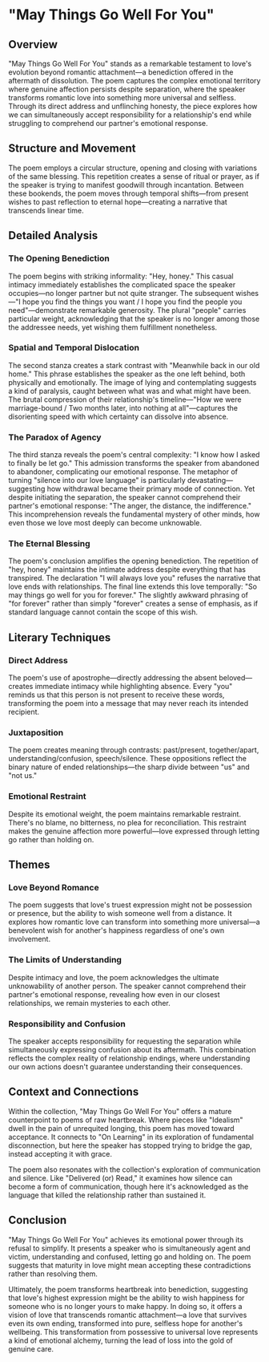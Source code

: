 # "May Things Go Well For You"

## Overview

"May Things Go Well For You" stands as a remarkable testament to love's evolution beyond romantic attachment—a benediction offered in the aftermath of dissolution. The poem captures the complex emotional territory where genuine affection persists despite separation, where the speaker transforms romantic love into something more universal and selfless. Through its direct address and unflinching honesty, the piece explores how we can simultaneously accept responsibility for a relationship's end while struggling to comprehend our partner's emotional response.

## Structure and Movement

The poem employs a circular structure, opening and closing with variations of the same blessing. This repetition creates a sense of ritual or prayer, as if the speaker is trying to manifest goodwill through incantation. Between these bookends, the poem moves through temporal shifts—from present wishes to past reflection to eternal hope—creating a narrative that transcends linear time.

## Detailed Analysis

### The Opening Benediction

The poem begins with striking informality: "Hey, honey." This casual intimacy immediately establishes the complicated space the speaker occupies—no longer partner but not quite stranger. The subsequent wishes—"I hope you find the things you want / I hope you find the people you need"—demonstrate remarkable generosity. The plural "people" carries particular weight, acknowledging that the speaker is no longer among those the addressee needs, yet wishing them fulfillment nonetheless.

### Spatial and Temporal Dislocation

The second stanza creates a stark contrast with "Meanwhile back in our old home." This phrase establishes the speaker as the one left behind, both physically and emotionally. The image of lying and contemplating suggests a kind of paralysis, caught between what was and what might have been. The brutal compression of their relationship's timeline—"How we were marriage-bound / Two months later, into nothing at all"—captures the disorienting speed with which certainty can dissolve into absence.

### The Paradox of Agency

The third stanza reveals the poem's central complexity: "I know how I asked to finally be let go." This admission transforms the speaker from abandoned to abandoner, complicating our emotional response. The metaphor of turning "silence into our love language" is particularly devastating—suggesting how withdrawal became their primary mode of connection. Yet despite initiating the separation, the speaker cannot comprehend their partner's emotional response: "The anger, the distance, the indifference." This incomprehension reveals the fundamental mystery of other minds, how even those we love most deeply can become unknowable.

### The Eternal Blessing

The poem's conclusion amplifies the opening benediction. The repetition of "hey, honey" maintains the intimate address despite everything that has transpired. The declaration "I will always love you" refuses the narrative that love ends with relationships. The final line extends this love temporally: "So may things go well for you for forever." The slightly awkward phrasing of "for forever" rather than simply "forever" creates a sense of emphasis, as if standard language cannot contain the scope of this wish.

## Literary Techniques

### Direct Address

The poem's use of apostrophe—directly addressing the absent beloved—creates immediate intimacy while highlighting absence. Every "you" reminds us that this person is not present to receive these words, transforming the poem into a message that may never reach its intended recipient.

### Juxtaposition

The poem creates meaning through contrasts: past/present, together/apart, understanding/confusion, speech/silence. These oppositions reflect the binary nature of ended relationships—the sharp divide between "us" and "not us."

### Emotional Restraint

Despite its emotional weight, the poem maintains remarkable restraint. There's no blame, no bitterness, no plea for reconciliation. This restraint makes the genuine affection more powerful—love expressed through letting go rather than holding on.

## Themes

### Love Beyond Romance

The poem suggests that love's truest expression might not be possession or presence, but the ability to wish someone well from a distance. It explores how romantic love can transform into something more universal—a benevolent wish for another's happiness regardless of one's own involvement.

### The Limits of Understanding

Despite intimacy and love, the poem acknowledges the ultimate unknowability of another person. The speaker cannot comprehend their partner's emotional response, revealing how even in our closest relationships, we remain mysteries to each other.

### Responsibility and Confusion

The speaker accepts responsibility for requesting the separation while simultaneously expressing confusion about its aftermath. This combination reflects the complex reality of relationship endings, where understanding our own actions doesn't guarantee understanding their consequences.

## Context and Connections

Within the collection, "May Things Go Well For You" offers a mature counterpoint to poems of raw heartbreak. Where pieces like "Idealism" dwell in the pain of unrequited longing, this poem has moved toward acceptance. It connects to "On Learning" in its exploration of fundamental disconnection, but here the speaker has stopped trying to bridge the gap, instead accepting it with grace.

The poem also resonates with the collection's exploration of communication and silence. Like "Delivered (or) Read," it examines how silence can become a form of communication, though here it's acknowledged as the language that killed the relationship rather than sustained it.

## Conclusion

"May Things Go Well For You" achieves its emotional power through its refusal to simplify. It presents a speaker who is simultaneously agent and victim, understanding and confused, letting go and holding on. The poem suggests that maturity in love might mean accepting these contradictions rather than resolving them.

Ultimately, the poem transforms heartbreak into benediction, suggesting that love's highest expression might be the ability to wish happiness for someone who is no longer yours to make happy. In doing so, it offers a vision of love that transcends romantic attachment—a love that survives even its own ending, transformed into pure, selfless hope for another's wellbeing. This transformation from possessive to universal love represents a kind of emotional alchemy, turning the lead of loss into the gold of genuine care.